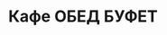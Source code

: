 ---
layout: lunch
title: "Кафе ОБЕД БУФЕТ"
description: "<b>Адрес:</b> проспект Жукова 44 (ТЦ Аутлето), второй этаж <br> <b>Режим работы:</b> ежедневно с 10.00 до 18.00<br> <a href='/menu/Меню 20.11.18.docx' download class='text-small-center'>Меню на 20 ноября</a>  <br> <hr> Закажите свой обед с доставкой в офис или на дом!"
subdescription1: "Читайте [условия доставки](/delivery/ 'Условия доставки | ХаусФреш')"
metadescription: "Кафе ОБЕД БУФЕТ на Жукова: адрес, режим работы. Заказать Горячий Комплексный Обед в Офис. Самое вкусное обеденное меню. Доступные цены, Скидки. Организация Корпоративного Питания. Доставка обедов в офис и на дом"
metakeywords: "Кафе ОБЕД БУФЕТ на Жукова: адрес, режим работы. Заказ домашних комплексных обедов: Салаты, Супы, Вторые блюда, Гарниры, Хлеб, Выпечка, Напитки. Корпоративное питание. Доставка обедов в офис Минск"
sitetitle: "Кафе ОБЕД БУФЕТ ☕ (Комплексные Обеды) | Доставка в Офис"
weekMenu:
- weekDay: Открыт приём заказов на Понедельник
  day: 19 ноября
  validFromOrderDate: "2018-11-16 11:00:00"
  validToOrderDate: "2018-11-19 10:59:59"
  courses:
  - title: Салаты
    items:
    - title: Салат из белокочанной капусты со свеклой и морковью
      id: 1101	
      ingredients: капуста, свекла, морковь, заправка
      weight: 150
      price: 1.50
    - title: Салат–коктейль «Мимоза» 
      id: 1102
      ingredients: консерва рыбная, сыр, яйцо, майонез
      weight: 150
      price: 3.15
    - title: Салат из птицы с грибами
      id: 1103
      ingredients: птица отварная, овощи отварные, грибы, майонез
      weight: 150
      price: 2.65
  - title: Супы
    items:  
    - title: Щи из свежей капусты с картофелем
      id: 1201
      ingredients: 
      weight: 250/20
      price: 1.95
    - title: Суп-крем морковный
      id: 1202
      ingredients: 
      weight: 250
      price: 2.45
  - title: Вторые блюда
    items:
    - title: Биточки рыбные
      id: 1301
      ingredients: рыба, специи
      weight: 125
      price: 2.95
    - title: Рулетики из свинины с огурцом
      id: 1302
      ingredients: свинина, огурец маринованный, морковь, сыр, специи
      weight: 170
      price: 4.70
    - title: Птица запеченная с помидорами
      id: 1303
      ingredients: птица, помидор, сыр, специи
      weight: 100
      price: 3.45
    - title: Оладьи из печени
      id: 1304
      ingredients: печень, яйцо, лук, специи
      weight: 105
      price: 3.70
  - title: Гарниры
    items:
    - title: Картофельное пюре
      id: 1401
      ingredients: 
      weight: 150
      price: 1.50
    - title: Каша рассыпчатая рисовая
      id: 1402
      ingredients: 
      weight: 150
      price: 1.20
- weekDay: Открыт приём заказов на Вторник
  day: 20 ноября 
  validFromOrderDate: "2018-11-19 11:00:00"
  validToOrderDate: "2018-11-20 10:59:59"
  courses:
  - title: Салаты
    items:
    - title: Салат с крабовыми палочками и кукурузой
      id: 2101
      ingredients: крабовые палочки, рис отварной, овощи маринованные, майонез
      weight: 150
      price: 2.45
    - title: Салат «Лесная Иллюзия» 
      id: 2102
      ingredients: грибы маринованные, ветчина, овощи отварные, овощи маринованные, яйцо, майонез
      weight: 150
      price: 2.95
    - title: Салат «Цезарь с птицей»
      id: 2103
      ingredients: птица, овощи свежие, сыр, майонез
      weight: 200
      price: 3.45
  - title: Супы
    items:  
    - title: Борщ «Хатнi» с пампушками
      id: 2201
      ingredients: 
      weight: 250/50/30
      price: 2.15
    - title: Суп-пюре из разных овощей с сухариками
      id: 2202
      ingredients: 
      weight: 250/10
      price: 2.40
  - title: Вторые блюда
    items:
    - title: Рыба жареная с перцем
      id: 2301
      ingredients: филе хека, овощи, специи
      weight: 160
      price: 4.50
    - title: Свинина, запеченная с сыром
      id: 2302
      ingredients: свинина, сыр, специи
      weight: 100
      price: 3.70
    - title: Котлеты из птицы
      id: 2303
      ingredients: филе цыпленка,  специи
      weight: 120
      price: 4.00
    - title: Зразы картофельные с грибами
      id: 2304
      ingredients: картофель, шампиньоны, яйцо, лук, специи, сметана
      weight: 200/15
      price: 3.00
  - title: Гарниры
    items:
    - title: Картофель отварной
      id: 2401
      ingredients: 
      weight: 150
      price: 1.20
    - title: Овощи запеченные «Калейдоскоп»
      id: 2402
      ingredients: 
      weight: 150
      price: 1.55
- weekDay: Открыт приём заказов на Среду
  day: 14 ноября
  validFromOrderDate: "2018-11-13 11:00:00"
  validToOrderDate: "2018-11-14 10:59:59"
  courses:
  - title: Салаты
    items:
    - title: Салат «Сельдь под шубой»
      id: 3101
      ingredients: филе сельди, овощи отварные, майонез
      weight: 150
      price: 2.45
    - title: Салат «Хрустящий»
      id: 3102
      ingredients: капуста пекинская, ветчина, сухарики, заправка
      weight: 150
      price: 2.45
    - title: Салат «Лесная Иллюзия» 
      id: 3103
      ingredients: грибы маринованные, ветчина, овощи отварные, овощи маринованные, яйцо, майонез
      weight: 150
      price: 2.95
  - title: Супы
    items:  
    - title: Суп картофельный с фасолью и курицей
      id: 3201
      ingredients: 
      weight: 250
      price: 2.20
    - title: Крем-суп с лососем
      id: 3202
      ingredients: 
      weight: 250
      price: 2.80
  - title: Вторые блюда
    items:
    - title: Котлеты домашние
      id: 3301
      ingredients: свинина, говядина, специи
      weight: 100
      price: 2.45
    - title: Птица в сырно-шпинатной шапочке
      id: 3302
      ingredients: птица, яйцо, сыр, шпинат, специи
      weight: 160
      price: 4.60
    - title: Рыба жареная с перцем
      id: 3303
      ingredients: филе хека, овощи, специи
      weight: 160
      price: 4.50
    - title: Плов из птицы
      id: 3304
      ingredients: птица, рис, овощи, специи
      weight: 250
      price: 3.80
  - title: Гарниры
    items:
    - title: Картофельное пюре
      id: 3401
      ingredients: 
      weight: 150
      price: 0.95
    - title: Каша гречневая рассыпчатая
      id: 3402
      ingredients: 
      weight: 150
      price: 0.85
- weekDay: Открыт приём заказов на Четверг
  day: 15 ноября
  validFromOrderDate: "2018-11-14 11:00:00"
  validToOrderDate: "2018-11-15 10:59:59"
  courses:
  - title: Салаты
    items:
    - title: Салат «Цезарь с птицей»
      id: 4101
      ingredients: птица, овощи свежие, сыр, майонез
      weight: 200
      price: 3.45
    - title: Салат из птицы с грибами
      id: 4102
      ingredients: птица отварная, овощи отварные, грибы, майонез
      weight: 150
      price: 2.65
    - title: Салат из помидоров, капусты и сладкого перца
      id: 4103
      ingredients: помидор свежий, капуста белокочанная, перец свежий, майонез
      weight: 150
      price: 2.15
  - title: Супы
    items:  
    - title: Уха ростовская
      id: 4201
      ingredients: 
      weight: 250
      price: 2.85
    - title: Крем-суп Пикантный
      id: 4202
      ingredients: 
      weight: 250
      price: 2.45
  - title: Вторые блюда
    items:
    - title: Рыба, тушенная в томате с овощами   
      id: 4301
      ingredients: рыба хек, специи, овощи тушеные, соус
      weight: 150
      price: 3.40
    - title: Птица запеченная в сырном соусе 
      id: 4302
      ingredients: филе птицы, сыр, соус, специи
      weight: 100/40
      price: 4.50
    - title: Зразы с омлетом и овощами
      id: 4303
      ingredients: свинина, овощи, яйцо, специи
      weight: 120
      price: 3.90
    - title: Паста с курицей и грибами
      id: 4304
      ingredients: птица, макаронные изделия, грибы, соус, специи
      weight: 300
      price: 5.00
  - title: Гарниры
    items:
    - title: Картофель жареный
      id: 4401
      ingredients: 
      weight: 150
      price: 1.65
    - title: Оладьи из тыквы
      id: 4402
      ingredients: тыква, сметана
      weight: 250/30
      price: 3.00
- weekDay: Открыт приём заказов на Пятницу
  day: 16 ноября
  validFromOrderDate: "2018-11-15 11:00:00"
  validToOrderDate: "2018-11-16 10:59:59"
  courses:
  - title: Салаты
    items:
    - title: Салат «Мясной»
      id: 5101
      ingredients: говядина отварная, овощи, майонез
      weight: 150
      price: 2.45
    - title: Салат из птицы с семенами подсолнуха 
      id: 5102
      ingredients: филе цыпленка отварное, огурец свежий, капуста пекинская, перец свежий, семена подсолнуха, заправка
      weight: 170
      price: 3.95
    - title: Салат «Цезарь с птицей»
      id: 5103
      ingredients: птица, овощи свежие, сыр, майонез
      weight: 200
      price: 3.45
  - title: Супы
    items:  
    - title: Рассольник Ленинградский
      id: 5201
      ingredients: 
      weight: 250/20
      price: 2.15
    - title: Суп-пюре из разных овощей с сухариками
      id: 5202
      ingredients: 
      weight: 250/10
      price: 2.40
  - title: Вторые блюда
    items:
    - title: Соте из птицы с овощами    
      id: 5301
      ingredients: филе птицы, овощи, специи
      weight: 170
      price: 4.20
    - title: Бифштекс «Смак»
      id: 5302
      ingredients: птица, специи
      weight: 95
      price: 3.20
    - title: Рыба жареная с перцем
      id: 5303
      ingredients: филе хека, овощи, специи
      weight: 160
      price: 4.50
    - title: Мачанка с грибами
      id: 5304
      ingredients: грибы, блинчики, соус, специи
      weight: 250
      price: 4.00
  - title: Гарниры
    items:
    - title: Картофель жареный
      id: 5401
      ingredients: 
      weight: 150
      price: 1.65
    - title: Каша рассыпчатая рисовая
      id: 5402
      ingredients: 
      weight: 150
      price: 0.85
sharedCourses:
- title: Хлеб
  items:
  - title: Хлеб белый
    id: 1
    ingredients: 
    weight: 40
    price: 0.20
  - title: Хлеб тёмный
    id: 2    
    ingredients: 
    weight: 40
    price: 0.20
  - title: Хлеб белый (2 порции)
    id: 3
    ingredients: 
    weight: 80
    price: 0.40
  - title: Хлеб тёмный (2 порции)
    id: 4    
    ingredients: 
    weight: 80
    price: 0.40
- title: Соусы
  items:
  - title: Сметана
    id: 5
    ingredients: 
    weight: 50
    price: 0.50
  - title: Кетчуп томатный
    id: 6    
    ingredients: 
    weight: 50
    price: 0.50
  - title: Майонез
    id: 7
    ingredients: 
    weight: 50
    price: 0.50
- title: Выпечка
  items:
  - title: Торт «Ореховый Сара Бернар»
    id: 8  
    ingredients: 
    weight: 100
    price: 2.00
  - title: Торт «Шоколоадный Брауни»
    id: 9    
    ingredients: 
    weight: 83
    price: 2.00
  - title: Сметанник
    id: 10    
    ingredients: 
    weight: 75
    price: 0.85
  - title: Булочка чайная с творогом
    id: 11    
    ingredients: 
    weight: 50
    price: 0.65
  - title: Маффин в ассортименте
    id: 12    
    ingredients: 
    weight: 115
    price: 1.50
  - title: Круассан с шоколадом
    id: 13    
    ingredients: 
    weight: 50
    price: 1.10
  - title: Круассан со сгущёнкой
    id: 14    
    ingredients: 
    weight: 50
    price: 1.10
  - title: Слойка с вишней
    id: 15    
    ingredients: 
    weight: 75
    price: 1.10
  - title: Слойка со сгущёнкой
    id: 16    
    ingredients: 
    weight: 75
    price: 1.10
  - title: Слойка с сыром
    id: 17    
    ingredients: 
    weight: 75
    price: 1.10
- title: Напитки
  items:
  - title: Холодный чай Фьюз Ти
    id: 18
    ingredients: 
    weight: 500
    price: 2.50
  - title: Напиток Кока-Кола
    id: 19
    ingredients: 
    weight: 500
    price: 2.00
  - title: Напиток Спрайт
    id: 20
    ingredients: 
    weight: 500
    price: 2.00
  - title: Напиток Фанта Апельсин
    id: 21
    ingredients: 
    weight: 500
    price: 2.00
  - title: Питьевая вода Бонаква
    id: 22
    ingredients: 
    weight: 500
    price: 1.50
---